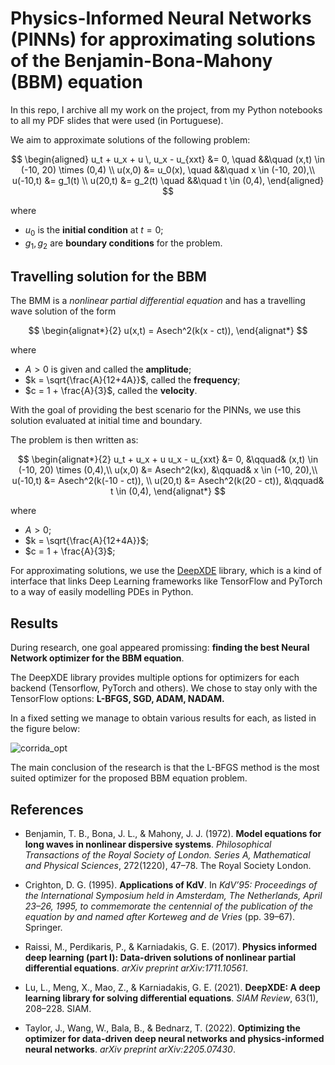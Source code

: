 # Physics-Informed Neural Networks (PINNs) for approximating solutions of the Benjamin-Bona-Mahony (BBM) equation

In this repo, I archive all my work on the project, from my Python notebooks to all my PDF slides that were used (in Portuguese).

We aim to approximate solutions of the following problem: 

$$
\begin{aligned}
    u_t + u_x + u \, u_x - u_{xxt} &= 0, \quad &&\quad (x,t) \in  (-10, 20) \times (0,4) \\
    u(x,0) &= u_0(x),                 \quad &&\quad x \in (-10, 20),\\
    u(-10,t) &= g_1(t) \\
    u(20,t) &= g_2(t)                      \quad &&\quad t \in (0,4),
\end{aligned}
$$

where 
- $u_0$ is the **initial condition** at $t = 0$;
- $g_1, g_2$ are **boundary conditions** for the problem.

## Travelling solution for the BBM

The BMM is a _nonlinear partial differential equation_ and has a travelling wave solution of the form

$$
\begin{alignat*}{2}
    u(x,t) = Asech^2(k(x - ct)),
\end{alignat*}
$$

where 
- $A > 0$ is given and called the **amplitude**;
- $k = \sqrt{\frac{A}{12+4A}}$, called the **frequency**;
- $c = 1 + \frac{A}{3}$, called the **velocity**.

With the goal of providing the best scenario for the PINNs, we use this solution evaluated at initial time and boundary. 

The problem is then written as:

$$
\begin{alignat*}{2}
    u_t + u_x + u u_x - u_{xxt} &= 0, &\qquad& (x,t) \in  (-10, 20) \times (0,4),\\
    u(x,0) &= Asech^2(kx), &\qquad& x \in (-10, 20),\\
    u(-10,t) &= Asech^2(k(-10 - ct)), \\
    u(20,t) &= Asech^2(k(20 - ct)), &\qquad& t \in (0,4),
\end{alignat*}
$$

where 
- $A > 0$;
- $k = \sqrt{\frac{A}{12+4A}}$;
- $c = 1 + \frac{A}{3}$;

For approximating solutions, we use the [DeepXDE](https://github.com/lululxvi/deepxde) library, which is a kind of interface that links Deep Learning frameworks like TensorFlow and PyTorch to a way of easily modelling PDEs in Python.

## Results

During research, one goal appeared promissing: **finding the best Neural Network optimizer for the BBM equation**.

The DeepXDE library provides multiple options for optimizers for each backend (Tensorflow, PyTorch and others). We chose to stay only with the TensorFlow options: **L-BFGS, SGD, ADAM, NADAM.**

In a fixed setting we manage to obtain various results for each, as listed in the figure below:

![corrida_opt](https://github.com/user-attachments/assets/4d69534a-15e9-46c3-be93-61572027552f)

The main conclusion of the research is that the L-BFGS method is the most suited optimizer for the proposed BBM equation problem.

## References

- Benjamin, T. B., Bona, J. L., & Mahony, J. J. (1972). **Model equations for long waves in nonlinear dispersive systems**. *Philosophical Transactions of the Royal Society of London. Series A, Mathematical and Physical Sciences*, 272(1220), 47–78. The Royal Society London.

- Crighton, D. G. (1995). **Applications of KdV**. In *KdV’95: Proceedings of the International Symposium held in Amsterdam, The Netherlands, April 23–26, 1995, to commemorate the centennial of the publication of the equation by and named after Korteweg and de Vries* (pp. 39–67). Springer.

- Raissi, M., Perdikaris, P., & Karniadakis, G. E. (2017). **Physics informed deep learning (part I): Data-driven solutions of nonlinear partial differential equations**. *arXiv preprint arXiv:1711.10561*.

- Lu, L., Meng, X., Mao, Z., & Karniadakis, G. E. (2021). **DeepXDE: A deep learning library for solving differential equations**. *SIAM Review*, 63(1), 208–228. SIAM.

- Taylor, J., Wang, W., Bala, B., & Bednarz, T. (2022). **Optimizing the optimizer for data-driven deep neural networks and physics-informed neural networks**. *arXiv preprint arXiv:2205.07430*.
